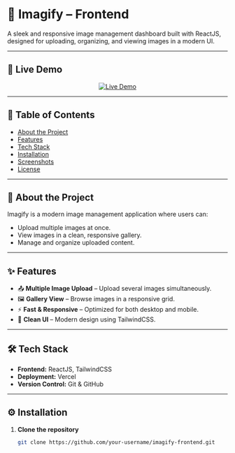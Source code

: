 # 📸 Imagify – Frontend

A sleek and responsive image management dashboard built with ReactJS, designed for uploading, organizing, and viewing images in a modern UI.

---

## 🚀 Live Demo
<p align="center">
  <a href="https://imagify-front-end-rho.vercel.app/" target="_blank">
    <img src="https://img.shields.io/badge/Live%20Demo-Imagify%20Frontend-blue?style=for-the-badge&logo=vercel" alt="Live Demo">
  </a>
</p>

---

## 📖 Table of Contents
- [About the Project](#about-the-project)
- [Features](#features)
- [Tech Stack](#tech-stack)
- [Installation](#installation)
- [Screenshots](#screenshots)
- [License](#license)

---

## 📌 About the Project
Imagify is a modern image management application where users can:
- Upload multiple images at once.
- View images in a clean, responsive gallery.
- Manage and organize uploaded content.

---

## ✨ Features
- 📤 **Multiple Image Upload** – Upload several images simultaneously.
- 🖼 **Gallery View** – Browse images in a responsive grid.
- ⚡ **Fast & Responsive** – Optimized for both desktop and mobile.
- 🎨 **Clean UI** – Modern design using TailwindCSS.

---

## 🛠 Tech Stack
- **Frontend:** ReactJS, TailwindCSS
- **Deployment:** Vercel
- **Version Control:** Git & GitHub

---

## ⚙️ Installation

1. **Clone the repository**
   ```bash
   git clone https://github.com/your-username/imagify-frontend.git
